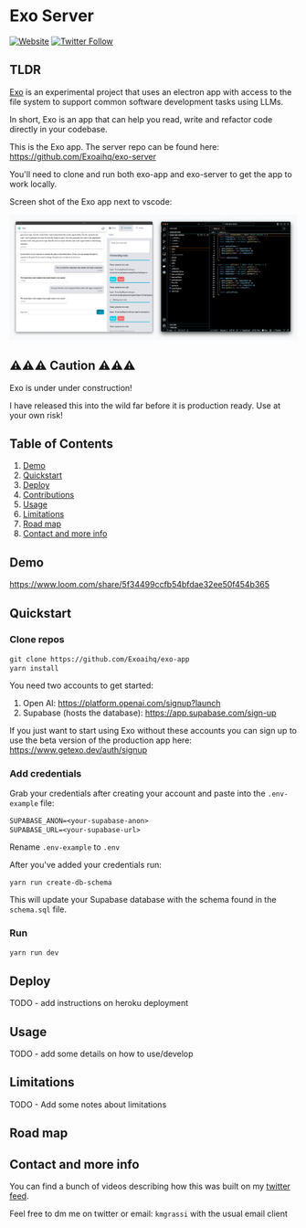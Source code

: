 # Exo Server

[![Website](https://img.shields.io/badge/Website-getexo.dev-blue)](https://www.getexo.dev/)
[![Twitter Follow](https://img.shields.io/twitter/follow/kevinGrassi?style=social)](https://twitter.com/kevingrassi)

## TLDR

[Exo](https://www.getexo.dev/) is an experimental project that uses an electron app with access to the file system to support common software development tasks using LLMs.

In short, Exo is an app that can help you read, write and refactor code directly in your codebase.

This is the Exo app. The server repo can be found here: https://github.com/Exoaihq/exo-server

You'll need to clone and run both exo-app and exo-server to get the app to work locally.

Screen shot of the Exo app next to vscode:

<p align="center">
    <img src="./side-by-side.png" alt="Exo app with vscode">
</p>

## ⚠️⚠️⚠️ Caution ⚠️⚠️⚠️

Exo is under under construction!

I have released this into the wild far before it is production ready. Use at your own risk!

## Table of Contents

1. [Demo](#demo)
1. [Quickstart](#quickstart)
1. [Deploy](#deploy)
1. [Contributions](#contributions)
1. [Usage](#usage)
1. [Limitations](#limitations)
1. [Road map](#road-map)
1. [Contact and more info](#contact-and-more-info)

## Demo

https://www.loom.com/share/5f34499ccfb54bfdae32ee50f454b365

## Quickstart

### Clone repos

```
git clone https://github.com/Exoaihq/exo-app
yarn install
```

You need two accounts to get started:

1. Open AI: https://platform.openai.com/signup?launch
2. Supabase (hosts the database): https://app.supabase.com/sign-up

If you just want to start using Exo without these accounts you can sign up to use the beta version of the production app here: https://www.getexo.dev/auth/signup

### Add credentials

Grab your credentials after creating your account and paste into the `.env-example` file:

```
SUPABASE_ANON=<your-supabase-anon>
SUPABASE_URL=<your-supabase-url>
```

Rename `.env-example` to `.env`

After you've added your credentials run:

```
yarn run create-db-schema
```

This will update your Supabase database with the schema found in the `schema.sql` file.

### Run

```
yarn run dev
```

## Deploy

TODO - add instructions on heroku deployment

## Usage

TODO - add some details on how to use/develop

## Limitations

TODO - Add some notes about limitations

## Road map

## Contact and more info

You can find a bunch of videos describing how this was built on my [twitter feed](https://twitter.com/KevinGrassi).

Feel free to dm me on twitter or email: `kmgrassi` with the usual email client

